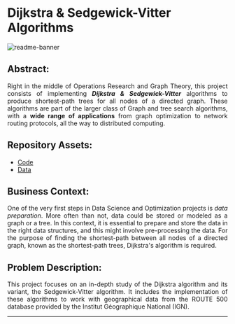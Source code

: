#  Dijkstra & Sedgewick-Vitter Algorithms

![readme-banner](https://user-images.githubusercontent.com/108199052/206318719-fb14a8fb-5df2-49ef-a387-82ab55b9a0c3.jpg)

## Abstract:

<p align="justify">Right in the middle of Operations Research and Graph Theory, this project consists of implementing <i><b>Dijkstra & Sedgewick-Vitter</b></i> algorithms to produce shortest-path trees for all nodes of a directed graph. These algorithms are part of the larger class of Graph and tree search algorithms, with a <b>wide range of applications</b> from graph optimization to network routing protocols, all the way to distributed computing.</p>

## Repository Assets:

- [Code](CODE/)
- [Data](DATA/)

## Business Context:

<p align="justify">One of the very first steps in Data Science and Optimization projects is <i>data preparation</i>. More often than not, data could be stored or modeled as a graph or a tree. In this context, it is essential to prepare and store the data in the right data structures, and this might involve pre-processing the data. For the purpose of finding the shortest-path between all nodes of a directed graph, known as the shortest-path trees, Dijkstra's algorithm is required.</p>

## Problem Description:

<p align="justify">This project focuses on an in-depth study of the Dijkstra algorithm and its variant, the Sedgewick-Vitter algorithm. It includes the implementation of these algorithms to work with geographical data from the ROUTE 500 database provided by the Institut Géographique National (IGN).</p>

***

